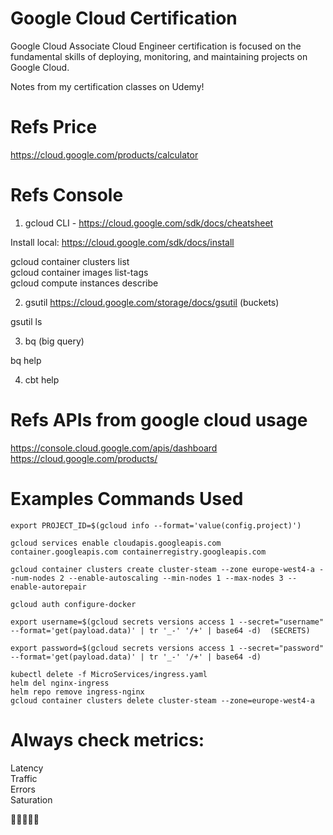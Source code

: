 # Google Cloud Certification

Google Cloud Associate Cloud Engineer certification is focused on the fundamental skills of deploying, monitoring, and maintaining projects on Google Cloud.

Notes from my certification classes on Udemy!  

# Refs Price

https://cloud.google.com/products/calculator  

# Refs Console

1. gcloud CLI - https://cloud.google.com/sdk/docs/cheatsheet

Install local: https://cloud.google.com/sdk/docs/install  

gcloud container clusters list  
gcloud container images list-tags  
gcloud compute instances describe  

2. gsutil https://cloud.google.com/storage/docs/gsutil (buckets)

gsutil ls   

3.  bq (big query)

bq help

4. cbt help 

# Refs APIs from google cloud usage

https://console.cloud.google.com/apis/dashboard  
https://cloud.google.com/products/  

# Examples Commands Used

```
export PROJECT_ID=$(gcloud info --format='value(config.project)')  

gcloud services enable cloudapis.googleapis.com  container.googleapis.com containerregistry.googleapis.com  

gcloud container clusters create cluster-steam --zone europe-west4-a --num-nodes 2 --enable-autoscaling --min-nodes 1 --max-nodes 3 --enable-autorepair  

gcloud auth configure-docker  

export username=$(gcloud secrets versions access 1 --secret="username" --format='get(payload.data)' | tr '_-' '/+' | base64 -d)  (SECRETS)

export password=$(gcloud secrets versions access 1 --secret="password" --format='get(payload.data)' | tr '_-' '/+' | base64 -d)  

kubectl delete -f MicroServices/ingress.yaml  
helm del nginx-ingress  
helm repo remove ingress-nginx  
gcloud container clusters delete cluster-steam --zone=europe-west4-a  

```


# Always check metrics: 

Latency  
Traffic  
Errors  
Saturation 


🚀🚀🚀🚀🚀
